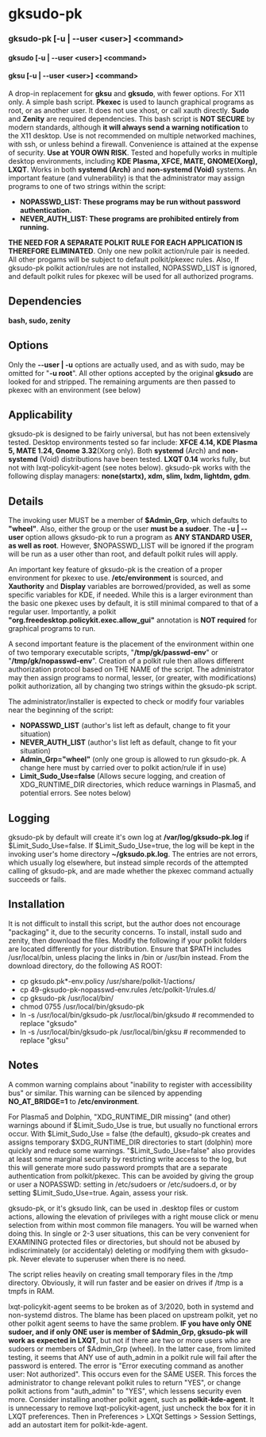 # gksudo-pk
### gksudo-pk [-u | --user \<user\>] \<command\>
#### gksudo [-u | --user \<user\>] \<command\>
#### gksu [-u | --user \<user\>] \<command\>
A drop-in replacement for **gksu** and **gksudo**, with fewer options. For X11 only. A simple bash script. **Pkexec** is used to launch graphical programs as root, or as another user. It does not use xhost, or call xauth directly. **Sudo** and **Zenity** are required dependencies. This bash script is **NOT SECURE** by modern standards, although **it will always send a warning notification** to the X11 desktop. Use is not recommended on multiple networked machines, with ssh, or unless behind a firewall. Convenience is attained at the expense of security. **Use at YOUR OWN RISK**. Tested and hopefully works in multiple desktop environments, including **KDE Plasma, XFCE, MATE, GNOME(Xorg), LXQT**. Works in both **systemd (Arch)** and **non-systemd (Void)** systems. An important feature (and vulnerability) is that the administrator may assign programs to one of two strings within the script:

- **NOPASSWD_LIST: These programs may be run without password authentication.**
- **NEVER_AUTH_LIST: These programs are prohibited entirely from running.**

**THE NEED FOR A SEPARATE POLKIT RULE FOR EACH APPLICATION IS THEREFORE ELIMINATED**. Only one new polkit action/rule pair is needed.  All other progams will be subject to default polkit/pkexec rules.  Also, If gksudo-pk polkit action/rules are not installed, NOPASSWD_LIST is ignored, and default polkit rules for pkexec will be used for all authorized programs.

## Dependencies
**bash, sudo, zenity**

##

## Options
Only the **--user | -u** options are actually used, and as with sudo, may be omitted for "**-u root**".  All other options accepted by the original **gksudo** are looked for and stripped.  The remaining arguments are then passed to pkexec with an environment (see below)

## Applicability
gksudo-pk is designed to be fairly universal, but has not been extensively tested. Desktop environments tested so far include:
**XFCE 4.14, KDE Plasma 5, MATE 1.24, Gnome 3.32**(Xorg only). Both **systemd** (Arch) and **non-systemd** (Void) distributions have been tested. **LXQT 0.14** works fully, but not with lxqt-policykit-agent (see notes below). gksudo-pk works with the following display managers: **none(startx), xdm, slim, lxdm, lightdm, gdm**.

## Details
The invoking user MUST be a member of **$Admin_Grp**, which defaults to **"wheel"**.  Also, either the group or the user **must be a sudoer**. The **-u | --user** option allows gksudo-pk to run a program as **ANY STANDARD USER, as well as root**.  However, $NOPASSWD_LIST will be ignored if the program will be run as a user other than root, and default polkit rules will apply.  

An important key feature of gksudo-pk is the creation of a proper environment for pkexec to use.  **/etc/environment** is sourced, and **Xauthority** and **Display** variables are borrowed/provided, as well as some specific variables for KDE, if needed.  While this is a larger evironment than the basic one pkexec uses by default, it is still minimal compared to that of a regular user.  Importantly, a polkit **"org.freedesktop.policykit.exec.allow_gui"** annotation is **NOT required** for graphical programs to run.

A second important feature is the placement of the environment within one of two temporary executable scripts, "**/tmp/gk/passwd-env**" or "**/tmp/gk/nopasswd-env**".  Creation of a polkit rule then allows different authorization protocol based on THE NAME of the script.  The administrator may then assign programs to normal, lesser, (or greater, with modifications) polkit authorization, all by changing two strings within the gksudo-pk script.

The administrator/installer is expected to check or modify four variables near the beginning of the script:
- **NOPASSWD_LIST**   (author's list left as default, change to fit your situation)
- **NEVER_AUTH_LIST**  (author's list left as default, change to fit your situation)
- **Admin_Grp="wheel"**   (only one group is allowed to run gksudo-pk. A change here must by carried over to polkit action/rule if in use)
- **Limit_Sudo_Use=false**   (Allows secure logging, and creation of XDG_RUNTIME_DIR directories, which reduce warnings in Plasma5, and potential errors.  See notes below)

## Logging
gksudo-pk by default will create it's own log at **/var/log/gksudo-pk.log** if $Limit_Sudo_Use=false. If $Limit_Sudo_Use=true, the log will be kept in the invoking user's home directory **~/gksudo.pk.log**.  The entries are not errors, which usually log elsewhere, but instead simple records of the attempted calling of gksudo-pk, and are made whether the pkexec command actually succeeds or fails. 

## Installation
It is not difficult to install this script, but the author does not encourage "packaging" it, due to the security concerns.  To install, install sudo and zenity, then download the files. Modify the following if your polkit folders are located differently for your distribution.  Ensure that $PATH includes /usr/local/bin, unless placing the links in /bin or /usr/bin instead. From the download directory, do the following AS ROOT:

- cp 	gksudo.pk*-env.policy /usr/share/polkit-1/actions/
- cp 49-gksudo-pk-nopasswd-env.rules /etc/polkit-1/rules.d/
- cp gksudo-pk /usr/local/bin/
- chmod 0755 /usr/local/bin/gksudo-pk
- ln -s /usr/local/bin/gksudo-pk /usr/local/bin/gksudo  # recommended to replace "gksudo"
- ln -s /usr/local/bin/gksudo-pk /usr/local/bin/gksu    # recommended to replace "gksu"
 
## Notes
A common warning complains about "inability to register with accessibility bus" or similar.  This warning can be silenced by appending **NO_AT_BRIDGE=1** to **/etc/environment**.

For Plasma5 and Dolphin, "XDG_RUNTIME_DIR missing" (and other) warnings abound if $Limit_Sudo_Use is true, but usually no functional errors occur. With $Limit_Sudo_Use = false (the default), gksudo-pk creates and assigns temporary $XDG_RUNTIME_DIR directories to start (dolphin) more quickly and reduce some warnings.  "$Limit_Sudo_Use=false" also provides at least some marginal security by restricting write access to the log, but this will generate more sudo password prompts that are a separate authentication from polkit/pkexec.  This can be avoided by giving the group or user a NOPASSWD: setting in /etc/sudoers or /etc/sudoers.d, or by setting $Limit_Sudo_Use=true. Again, assess your risk.

gksudo-pk, or it's gksudo link, can be used in .desktop files or custom actions, allowing the elevation of privileges with a right mouse click or menu selection from within most common file managers. You will be warned when doing this. In single or 2-3 user situations, this can be very convenient for EXAMINING protected files or directories, but should not be abused by indiscriminately (or accidentaly) deleting or modifying them with gksudo-pk.  Never elevate to superuser when there is no need.

The script relies heavily on creating small temporary files in the /tmp directory.  Obviously, it will run faster and be easier on drives if /tmp is a tmpfs in RAM.

lxqt-policykit-agent seems to be broken as of 3/2020, both in systemd and non-systemd distros. The blame has been placed on upstream polkit, yet no other polkit agent seems to have the same problem.  **IF you have only ONE sudoer, and if only ONE user is member of $Admin_Grp, gksudo-pk will work as expected in LXQT**, but not if there are two or more users who are sudoers or members of $Admin_Grp (wheel). In the latter case, from limited testing, it seems that ANY use of auth_admin in a polkit rule will fail after the password is entered. The error is "Error executing command as another user: Not authorized". This occurs even for the SAME USER. This forces the administrator to change relevant polkit rules to return "YES", or change polkit actions from "auth_admin" to "YES", which lessens security even more. Consider installing another polkit agent, such as **polkit-kde-agent**. It is unnecessary to remove lxqt-policykit-agent, just uncheck the box for it in LXQT preferences. Then in Preferences > LXQt Settings > Session Settings, add an autostart item for polkit-kde-agent.
